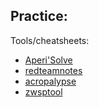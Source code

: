 Practice:
- 

Tools/cheatsheets:
- [Aperi'Solve](https://aperisolve.com/)
- [redteamnotes](https://www.ired.team/)
- [acropalypse](https://acropalypse.app/)
- [zwsptool](https://github.com/TwistAtom/ZWSP-Tool)

